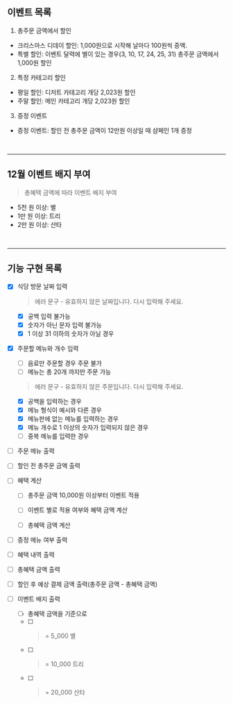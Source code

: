 ## 이벤트 목록

1. 총주문 금액에서 할인

- 크리스마스 디데이 할인: 1,000원으로 시작해 날마다 100원씩 증액.
- 특별 할인: 이벤트 달력에 별이 있는 경우(3, 10, 17, 24, 25, 31) 총주문 금액에서 1,000원 할인

2. 특정 카테고리 할인

- 평일 할인: 디저트 카테고리 개당 2,023원 할인
- 주말 할인: 메인 카테고리 개당 2,023원 할인

3. 증정 이벤트

- 증정 이벤트: 할인 전 총주문 금액이 12만원 이상일 때 샴페인 1개 증정

<br/>

---

## 12월 이벤트 배지 부여

> 총혜택 금액에 따라 이벤트 배지 부여

- 5천 원 이상: 별
- 1만 원 이상: 트리
- 2만 원 이상: 산타

<br/>

---

## 기능 구현 목록

- [x] 식당 방문 날짜 입력

  > 에러 문구 - 유효하지 않은 날짜입니다. 다시 입력해 주세요.

  - [x] 공백 입력 불가능
  - [x] 숫자가 아닌 문자 입력 불가능
  - [x] 1 이상 31 이하의 숫자가 아닐 경우

- [x] 주문할 메뉴와 개수 입력

  - [ ] 음료만 주문할 경우 주문 불가
  - [ ] 메뉴는 총 20개 까지만 주문 가능

  > 에러 문구 - 유효하지 않은 주문입니다. 다시 입력해 주세요.

  - [x] 공백을 입력하는 경우
  - [x] 메뉴 형식이 예시와 다른 경우
  - [x] 메뉴판에 없는 메뉴를 입력하는 경우
  - [x] 메뉴 개수로 1 이상의 숫자가 입력되지 않은 경우
  - [ ] 중복 메뉴를 입력한 경우

- [ ] 주문 메뉴 출력

- [ ] 할인 전 총주문 금액 출력

- [ ] 혜택 계산

  - [ ] 총주문 금액 10,000원 이상부터 이벤트 적용

  - [ ] 이벤트 별로 적용 여부와 혜택 금액 계산
  - [ ] 총혜택 금액 계산

- [ ] 증정 메뉴 여부 출력
- [ ] 혜택 내역 출력
- [ ] 총혜택 금액 출력
- [ ] 할인 후 예상 결제 금액 출력(총주문 금액 - 총혜택 금액)
- [ ] 이벤트 배지 출력
  - [ ] 총혜택 금액을 기준으로
  - [ ] > = 5_000 별
  - [ ] > = 10_000 트리
  - [ ] > = 20_000 산타
